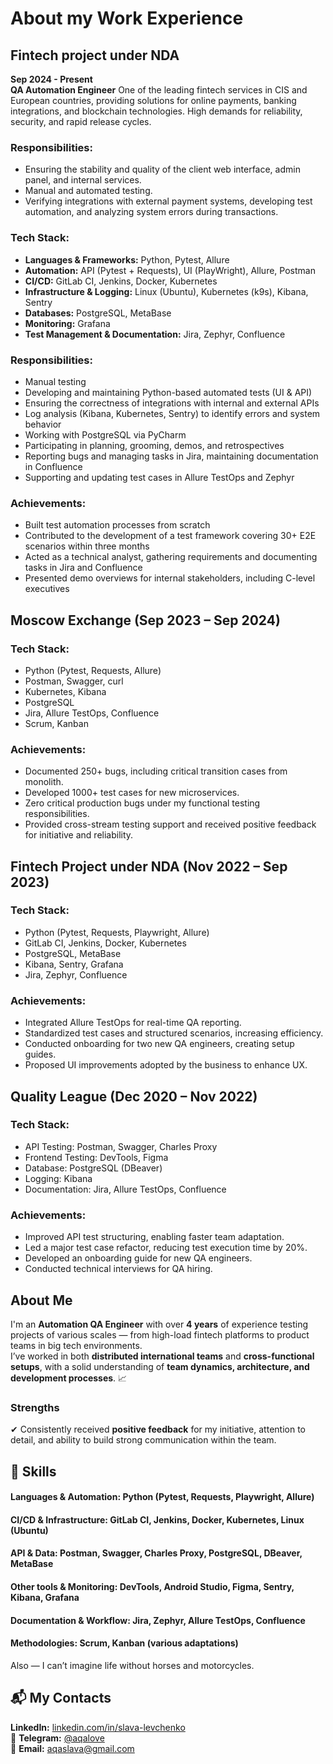# About my Work Experience

## Fintech project under NDA
**Sep 2024 - Present**  
**QA Automation Engineer**
One of the leading fintech services in CIS and European countries, providing solutions for online payments, banking integrations, and blockchain technologies. High demands for reliability, security, and rapid release cycles.

### Responsibilities:
- Ensuring the stability and quality of the client web interface, admin panel, and internal services.
- Manual and automated testing.
- Verifying integrations with external payment systems, developing test automation, and analyzing system errors during transactions.

### Tech Stack:
- **Languages & Frameworks:** Python, Pytest, Allure
- **Automation:** API (Pytest + Requests), UI (PlayWright), Allure, Postman
- **CI/CD:** GitLab CI, Jenkins, Docker, Kubernetes
- **Infrastructure & Logging:** Linux (Ubuntu), Kubernetes (k9s), Kibana, Sentry
- **Databases:** PostgreSQL, MetaBase
- **Monitoring:** Grafana
- **Test Management & Documentation:** Jira, Zephyr, Confluence

### Responsibilities:
- Manual testing
- Developing and maintaining Python-based automated tests (UI & API)
- Ensuring the correctness of integrations with internal and external APIs
- Log analysis (Kibana, Kubernetes, Sentry) to identify errors and system behavior
- Working with PostgreSQL via PyCharm
- Participating in planning, grooming, demos, and retrospectives
- Reporting bugs and managing tasks in Jira, maintaining documentation in Confluence
- Supporting and updating test cases in Allure TestOps and Zephyr

### Achievements:
- Built test automation processes from scratch
- Contributed to the development of a test framework covering 30+ E2E scenarios within three months
- Acted as a technical analyst, gathering requirements and documenting tasks in Jira and Confluence
- Presented demo overviews for internal stakeholders, including C-level executives



## Moscow Exchange (Sep 2023 – Sep 2024)
### Tech Stack:
- Python (Pytest, Requests, Allure)
- Postman, Swagger, curl
- Kubernetes, Kibana
- PostgreSQL
- Jira, Allure TestOps, Confluence
- Scrum, Kanban

### Achievements:
- Documented 250+ bugs, including critical transition cases from monolith.
- Developed 1000+ test cases for new microservices.
- Zero critical production bugs under my functional testing responsibilities.
- Provided cross-stream testing support and received positive feedback for initiative and reliability.



## Fintech Project under NDA (Nov 2022 – Sep 2023)
### Tech Stack:
- Python (Pytest, Requests, Playwright, Allure)
- GitLab CI, Jenkins, Docker, Kubernetes
- PostgreSQL, MetaBase
- Kibana, Sentry, Grafana
- Jira, Zephyr, Confluence

### Achievements:
- Integrated Allure TestOps for real-time QA reporting.
- Standardized test cases and structured scenarios, increasing efficiency.
- Conducted onboarding for two new QA engineers, creating setup guides.
- Proposed UI improvements adopted by the business to enhance UX.



## Quality League (Dec 2020 – Nov 2022)
### Tech Stack:
- API Testing: Postman, Swagger, Charles Proxy
- Frontend Testing: DevTools, Figma
- Database: PostgreSQL (DBeaver)
- Logging: Kibana
- Documentation: Jira, Allure TestOps, Confluence

### Achievements:
- Improved API test structuring, enabling faster team adaptation.
- Led a major test case refactor, reducing test execution time by 20%.
- Developed an onboarding guide for new QA engineers.
- Conducted technical interviews for QA hiring.


## About Me
I'm an **Automation QA Engineer** with over **4 years** of experience testing projects of various scales — from high-load fintech platforms to product teams in big tech environments.  
I’ve worked in both **distributed international teams** and **cross-functional setups**, with a solid understanding of **team dynamics, architecture, and development processes**. 📈  

### Strengths  
✔ Consistently received **positive feedback** for my initiative, attention to detail, and ability to build strong communication within the team.  

## 📌 Skills  
#### Languages & Automation: **Python** (Pytest, Requests, Playwright, Allure)  
#### CI/CD & Infrastructure: GitLab CI, Jenkins, Docker, Kubernetes, Linux (Ubuntu)  
#### API & Data: Postman, Swagger, Charles Proxy, PostgreSQL, DBeaver, MetaBase  
#### Other tools & Monitoring: DevTools, Android Studio, Figma, Sentry, Kibana, Grafana  
#### Documentation & Workflow: Jira, Zephyr, Allure TestOps, Confluence  
#### Methodologies: Scrum, Kanban (various adaptations)  

Also — I can’t imagine life without horses and motorcycles.  

## 📬 My Contacts  
**LinkedIn:** [linkedin.com/in/slava-levchenko](https://www.linkedin.com/in/slava-levchenko)  
📩 **Telegram:** [@aqalove](https://t.me/aqalove)  
📧 **Email:** aqaslava@gmail.com  
